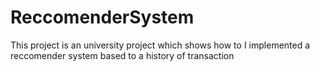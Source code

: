 # ReccomenderSystem
This project is an university project which shows how to I implemented a reccomender system based to a history of transaction
